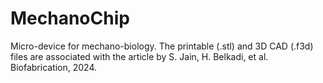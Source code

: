 # MechanoChip
Micro-device for mechano-biology. The printable (.stl) and 3D CAD (.f3d) files are associated with the article by S. Jain, H. Belkadi, et al. Biofabrication, 2024.
